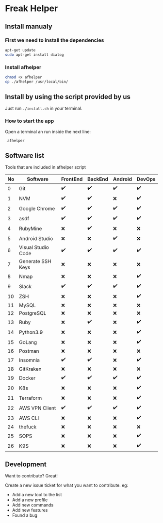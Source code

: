 # Freak Helper

## Install manualy

### First we need to install the dependencies

```sh
apt-get update 
sudo apt-get install dialog
```

### Install afhelper

```sh
chmod +x afhelper
cp ./afhelper /usr/local/bin/
``` 

## Install by using the script provided by us

Just run `./install.sh` in your terminal.

### How to start the app

Open a terminal an run inside the next line:

```sh
 afhelper
```

## Software list

Tools that are included in afhelper script

| No | Software | FrontEnd | BackEnd | Android | DevOps |
| -- | ------ | ------ | ------ | ------ | ------ |
| 0 | Git                | :heavy_check_mark: | :heavy_check_mark: | :heavy_check_mark: | :heavy_check_mark: |
| 1 | NVM                | :heavy_check_mark: | :heavy_check_mark: | :x: | :heavy_check_mark: |
| 2 | Google Chrome      | :heavy_check_mark: | :heavy_check_mark: | :heavy_check_mark: | :heavy_check_mark: |
| 3 | asdf               | :heavy_check_mark: | :heavy_check_mark: | :heavy_check_mark: | :heavy_check_mark: |
| 4 | RubyMine           | :x: | :heavy_check_mark: | :x: | :x: |
| 5 | Android Studio     | :x: | :x: | :heavy_check_mark: | :x: |
| 6 | Visual Studio Code | :heavy_check_mark: | :heavy_check_mark: | :heavy_check_mark: | :heavy_check_mark: |
| 7 | Generate SSH Keys  | :x: | :x: | :x: | :x: |
| 8 | Nmap               | :x: | :x: | :x: | :heavy_check_mark: |
| 9 | Slack              | :heavy_check_mark: | :heavy_check_mark: | :heavy_check_mark: | :heavy_check_mark: |
| 10 | ZSH                | :x: | :x: | :x: | :heavy_check_mark: |
| 11 | MySQL              | :x: | :x: | :x: | :x: |
| 12 | PostgreSQL         | :x: | :x: | :x: | :x: |
| 13 | Ruby               | :x: | :heavy_check_mark: | :x: | :heavy_check_mark: |
| 14 | Python3.9          | :x: | :x: | :x: | :heavy_check_mark: |
| 15 | GoLang             | :x: | :x: | :x: | :heavy_check_mark: |
| 16 | Postman            | :x: | :x: | :x: | :x: |
| 17 | Insomnia           | :heavy_check_mark: | :heavy_check_mark: | :x: | :heavy_check_mark: |
| 18 | GitKraken          | :x: | :x: | :x: | :x: |
| 19 | Docker             | :heavy_check_mark: | :heavy_check_mark: | :heavy_check_mark: | :heavy_check_mark: |
| 20 | K8s                | :x: | :x: | :x: | :heavy_check_mark: |
| 21 | Terraform          | :x: | :x: | :x: | :heavy_check_mark: |
| 22 | AWS VPN Client     | :heavy_check_mark: | :heavy_check_mark: | :heavy_check_mark: | :heavy_check_mark: |
| 23 | AWS CLI            | :x: | :x: | :x: | :heavy_check_mark: |
| 24 | thefuck            | :x: | :x: | :x: | :x: |
| 25 | SOPS               | :x: | :x: | :x: | :heavy_check_mark: |
| 26 | K9S                | :x: | :x: | :x: | :heavy_check_mark: |

## Development

Want to contribute? Great!

Create a new issue ticket for what you want to contribute.
eg:
- Add a new tool to the list
- Add a new profile
- Add new commands
- Add new features
- Found a bug
